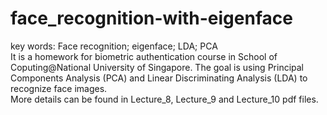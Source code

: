 # face_recognition-with-eigenface
key words: Face recognition; eigenface; LDA; PCA  
It is a homework for biometric authentication course in School of Coputing@National University of Singapore.  The goal is using Principal Components Analysis (PCA) and Linear Discriminating Analysis (LDA) to recognize face images.  
More details can be found in Lecture_8, Lecture_9 and Lecture_10 pdf files.

